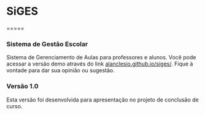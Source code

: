 # SiGES
=====
### Sistema de Gestão Escolar
Sistema de Gerenciamento de Aulas para professores e alunos. Você pode acessar a versão demo através do link [alanclesio.github.io/siges/](alanclesio.github.io/siges/). Fique à vontade para dar sua opinião ou sugestão.

### Versão 1.0
Esta versão foi desenvolvida para apresentação no projeto de conclusão de curso.
